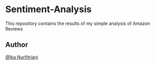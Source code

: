 # Sentiment-Analysis
This repository contains the results of my simple analysis of Amazon Reviews

## Author
[@Ika Nurfitriani](http://github.com/ikanurfitriani)
